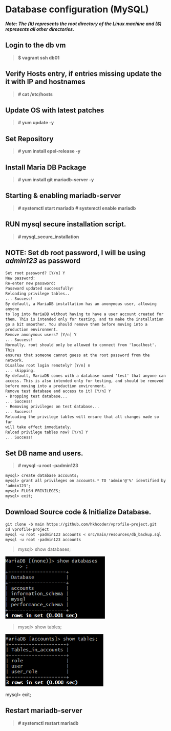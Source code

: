 # Database configuration (MySQL) 
_**Note: The (#) represents the root directory of the Linux machine and ($) represents all other directories.**_

## Login to the db vm
>  **$ vagrant ssh db01**
## Verify Hosts entry, if entries missing update the it with IP and hostnames
> **# cat /etc/hosts**
## Update OS with latest patches
> **# yum update -y**
## Set Repository
> **# yum install epel-release -y**
## Install Maria DB Package
> **# yum install git mariadb-server -y**
## Starting & enabling mariadb-server
> **# systemctl start mariadb**
> **# systemctl enable mariadb**
## RUN mysql secure installation script.
> **# mysql_secure_installation**
## NOTE: Set db root password, I will be using _admin123_ as password
```
Set root password? [Y/n] Y
New password:
Re-enter new password:
Password updated successfully!
Reloading privilege tables..
... Success!
By default, a MariaDB installation has an anonymous user, allowing anyone
to log into MariaDB without having to have a user account created for
them. This is intended only for testing, and to make the installation
go a bit smoother. You should remove them before moving into a
production environment.
Remove anonymous users? [Y/n] Y
... Success!
Normally, root should only be allowed to connect from 'localhost'. This
ensures that someone cannot guess at the root password from the network.
Disallow root login remotely? [Y/n] n
... skipping.
By default, MariaDB comes with a database named 'test' that anyone can
access. This is also intended only for testing, and should be removed
before moving into a production environment.
Remove test database and access to it? [Y/n] Y
- Dropping test database...
... Success!
- Removing privileges on test database...
... Success!
Reloading the privilege tables will ensure that all changes made so far
will take effect immediately.
Reload privilege tables now? [Y/n] Y
... Success!
```
## Set DB name and users.
> **# mysql -u root -padmin123**
```
mysql> create database accounts;
mysql> grant all privileges on accounts.* TO 'admin'@'%' identified by 'admin123';
mysql> FLUSH PRIVILEGES;
mysql> exit;
```
## Download Source code & Initialize Database.
```
git clone -b main https://github.com/hkhcoder/vprofile-project.git
cd vprofile-project
mysql -u root -padmin123 accounts < src/main/resources/db_backup.sql
mysql -u root -padmin123 accounts
```

> mysql> show databases;

![DB_image](https://github.com/Kizhakkekkara-Vishnu-Vijayan/Sample/blob/master/images/DB-image.png)

> mysql> show tables;

![DB_image](https://github.com/Kizhakkekkara-Vishnu-Vijayan/Sample/blob/master/images/Tables.png)


mysql> exit;


## Restart mariadb-server
> **# systemctl restart mariadb**
